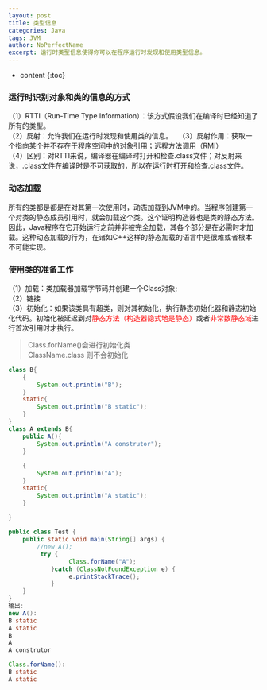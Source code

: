```yaml
---
layout: post
title: 类型信息
categories: Java
tags: JVM
author: NoPerfectName
excerpt: 运行时类型信息使得你可以在程序运行时发现和使用类型信息。
---
```


* content
{:toc}



### 运行时识别对象和类的信息的方式
（1）RTTI（Run-Time Type Information）：该方式假设我们在编译时已经知道了所有的类型。    
（2）反射：允许我们在运行时发现和使用类的信息。    
（3）反射作用：获取一个指向某个并不存在于程序空间中的对象引用；远程方法调用（RMI）  
（4）区别：对RTTI来说，编译器在编译时打开和检查.class文件；对反射来说，.class文件在编译时是不可获取的，所以在运行时打开和检查.class文件。

### 动态加载
所有的类都是都是在对其第一次使用时，动态加载到JVM中的。当程序创建第一个对类的静态成员引用时，就会加载这个类。这个证明构造器也是类的静态方法。因此，Java程序在它开始运行之前并非被完全加载，其各个部分是在必需时才加载。这种动态加载的行为，在诸如C++这样的静态加载的语言中是很难或者根本不可能实现。

### 使用类的准备工作
（1）加载：类加载器加载字节码并创建一个Class对象;  
（2）链接  
（3）初始化：如果该类具有超类，则对其初始化，执行静态初始化器和静态初始化代码。初始化被延迟到对<font color="red">静态方法（构造器隐式地是静态）</font>或者<font color="red">非常数静态域</font>进行首次引用时才执行。
> Class.forName()会进行初始化类  
> ClassName.class 则不会初始化  
      
```java
class B{  
	{  
		System.out.println("B");  
	}  
	static{  
		System.out.println("B static");  
	}  
}
class A extends B{  
	public A(){  
		System.out.println("A construtor");
	}  
	
	{
		System.out.println("A");
	}
	static{
		System.out.println("A static");
	}
	
}

public class Test {
	public static void main(String[] args) {
		//new A();
		 try {
           		 Class.forName("A");
        	}catch (ClassNotFoundException e) {
           		 e.printStackTrace();
        	}
	}
}
输出:
new A(): 
B static
A static
B
A
A construtor

Class.forName():
B static
A static
```
 
